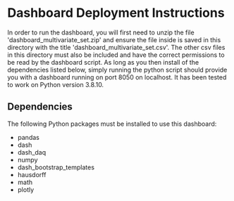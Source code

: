 # Dashboard Deployment Instructions
In order to run the dashboard, you will first need to unzip the file 'dashboard_multivariate_set.zip' and ensure the file inside is saved in this directory with the title 'dashboard_multivariate_set.csv'.
The other csv files in this directory must also be included and have the correct permissions to be read by the dashboard script. As long as you then install of the dependencies listed below,
simply running the python script should provide you with a dashboard running on port 8050 on localhost. It has been tested to work on Python version 3.8.10.
## Dependencies
The following Python packages must be installed to use this dashboard:
* pandas
* dash
* dash_daq
* numpy
* dash_bootstrap_templates
* hausdorff
* math
* plotly
